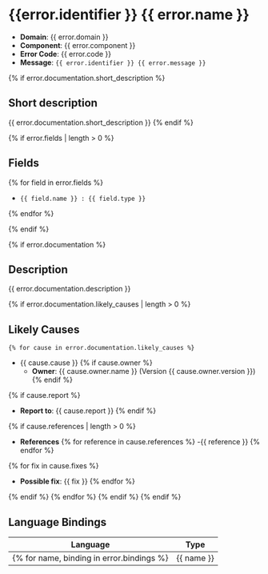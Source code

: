 # {{error.identifier }} {{ error.name }} 


- **Domain**: {{ error.domain }}
- **Component**: {{ error.component }}
- **Error Code**: {{ error.code }}
- **Message**: `{{ error.identifier }} {{ error.message }}`

{% if error.documentation.short_description %}
## Short description 
{{ error.documentation.short_description }}
{% endif %}

{% if error.fields | length > 0 %}
## Fields

{% for field in error.fields %}
- `{{ field.name }} : {{ field.type }}`

{% endfor %}

{% endif %}


{% if error.documentation %}
## Description 

{{ error.documentation.description }}

{% if error.documentation.likely_causes | length > 0 %}
##    Likely Causes
    {% for cause in error.documentation.likely_causes %}
- {{ cause.cause }}
{% if cause.owner %}
   - **Owner**: {{ cause.owner.name }} (Version {{ cause.owner.version }})
{% endif %}

{% if cause.report %}
   - **Report to**: {{ cause.report }}
{% endif %}

{% if cause.references | length > 0 %}
   - **References**
{% for reference in cause.references %}
     -{{ reference }}
{% endfor %}

{% for fix in cause.fixes %}
  - **Possible fix**: {{ fix }}
{% endfor %}

{% endif %}
{% endfor %}
{% endif %}
{% endif %}




## Language Bindings 

| Language   | Type                            |
|:----------:|:-------------------------------:|
{% for name, binding in error.bindings %} | {{ name }} | {{ binding.expression }} | {% endfor %}
